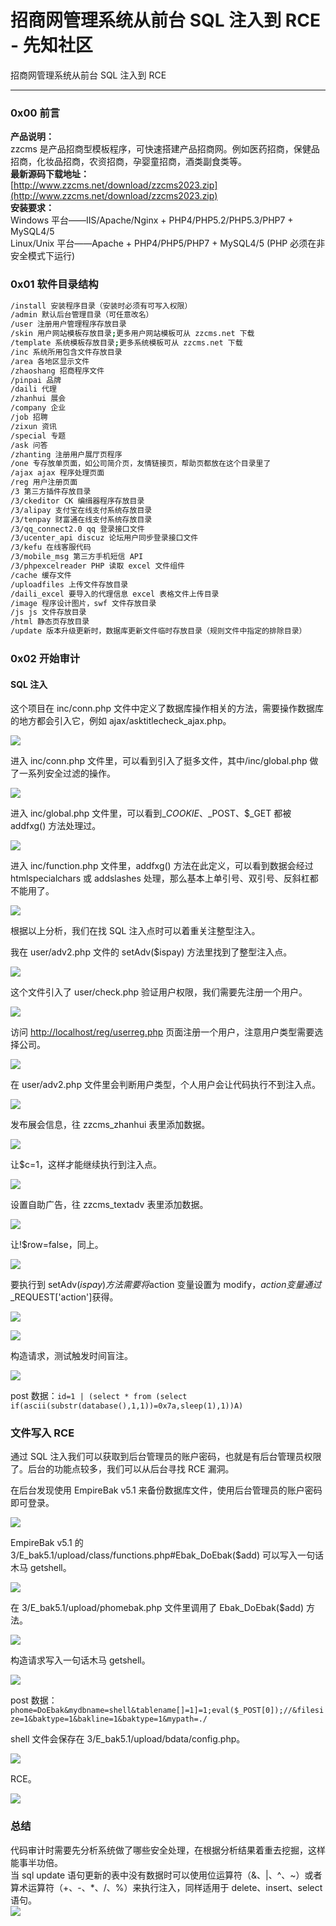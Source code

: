 

# 招商网管理系统从前台 SQL 注入到 RCE - 先知社区

招商网管理系统从前台 SQL 注入到 RCE

- - -

### 0x00 前言

**产品说明：**  
zzcms 是产品招商型模板程序，可快速搭建产品招商网。例如医药招商，保健品招商，化妆品招商，农资招商，孕婴童招商，酒类副食类等。  
**最新源码下载地址：**  
[http://www.zzcms.net/download/zzcms2023.zip](http://www.zzcms.net/download/zzcms2023.zip)  
**安装要求：**  
Windows 平台——IIS/Apache/Nginx + PHP4/PHP5.2/PHP5.3/PHP7 + MySQL4/5  
Linux/Unix 平台——Apache + PHP4/PHP5/PHP7 + MySQL4/5 (PHP 必须在非安全模式下运行)

### 0x01 软件目录结构

```bash
/install 安装程序目录（安装时必须有可写入权限）
/admin 默认后台管理目录（可任意改名）
/user 注册用户管理程序存放目录
/skin 用户网站模板存放目录;更多用户网站模板可从 zzcms.net 下载
/template 系统模板存放目录;更多系统模板可从 zzcms.net 下载
/inc 系统所用包含文件存放目录
/area 各地区显示文件
/zhaoshang 招商程序文件
/pinpai 品牌
/daili 代理
/zhanhui 展会
/company 企业
/job 招聘
/zixun 资讯
/special 专题
/ask 问答
/zhanting 注册用户展厅页程序
/one 专存放单页面，如公司简介页，友情链接页，帮助页都放在这个目录里了
/ajax ajax 程序处理页面
/reg 用户注册页面
/3 第三方插件存放目录
/3/ckeditor CK 编缉器程序存放目录
/3/alipay 支付宝在线支付系统存放目录
/3/tenpay 财富通在线支付系统存放目录
/3/qq_connect2.0 qq 登录接口文件
/3/ucenter_api discuz 论坛用户同步登录接口文件
/3/kefu 在线客服代码
/3/mobile_msg 第三方手机短信 API
/3/phpexcelreader PHP 读取 excel 文件组件
/cache 缓存文件
/uploadfiles 上传文件存放目录
/daili_excel 要导入的代理信息 excel 表格文件上传目录
/image 程序设计图片，swf 文件存放目录
/js js 文件存放目录
/html 静态页存放目录
/update 版本升级更新时，数据库更新文件临时存放目录（规则文件中指定的排除目录）
```

### 0x02 开始审计

#### SQL 注入

这个项目在 inc/conn.php 文件中定义了数据库操作相关的方法，需要操作数据库的地方都会引入它，例如 ajax/asktitlecheck\_ajax.php。

[![](assets/1707953802-ec20ad8fdc25fa19c8d3cfebed8f1c0f.png)](https://xzfile.aliyuncs.com/media/upload/picture/20240205171442-ff195a40-c406-1.png)

进入 inc/conn.php 文件里，可以看到引入了挺多文件，其中/inc/global.php 做了一系列安全过滤的操作。

[![](assets/1707953802-f5e3b217b677cf97cf1d2f380fff7d01.png)](https://xzfile.aliyuncs.com/media/upload/picture/20240205171840-8d200c62-c407-1.png)

进入 inc/global.php 文件里，可以看到$\_COOKIE、$\_POST、$\_GET 都被 addfxg() 方法处理过。

[![](assets/1707953802-5a7944ee3ea9a5ebe8324efb5128780c.png)](https://xzfile.aliyuncs.com/media/upload/picture/20240205172243-1df62974-c408-1.png)

进入 inc/function.php 文件里，addfxg() 方法在此定义，可以看到数据会经过 htmlspecialchars 或 addslashes 处理，那么基本上单引号、双引号、反斜杠都不能用了。

[![](assets/1707953802-1019efe6981b0fdc0c2da7393c334187.png)](https://xzfile.aliyuncs.com/media/upload/picture/20240205172735-cc030ffa-c408-1.png)

根据以上分析，我们在找 SQL 注入点时可以着重关注整型注入。

我在 user/adv2.php 文件的 setAdv($ispay) 方法里找到了整型注入点。

[![](assets/1707953802-cdb343e222bad29b7e0275cc504485b9.png)](https://xzfile.aliyuncs.com/media/upload/picture/20240205190828-e3bce5f4-c416-1.png)

这个文件引入了 user/check.php 验证用户权限，我们需要先注册一个用户。

[![](assets/1707953802-f3bedc6eb1ecf0d38ac949eade536bb0.png)](https://xzfile.aliyuncs.com/media/upload/picture/20240205174528-4b2e9f4a-c40b-1.png)

访问 [http://localhost/reg/userreg.php](http://localhost/reg/userreg.php) 页面注册一个用户，注意用户类型需要选择公司。

[![](assets/1707953802-9efc4367b8323cb72971e72064be572d.png)](https://xzfile.aliyuncs.com/media/upload/picture/20240205174940-e1894eae-c40b-1.png)

在 user/adv2.php 文件里会判断用户类型，个人用户会让代码执行不到注入点。

[![](assets/1707953802-2638e14076434a5a9bb1752f4b270430.png)](https://xzfile.aliyuncs.com/media/upload/picture/20240205175057-0fc3a74c-c40c-1.png)

发布展会信息，往 zzcms\_zhanhui 表里添加数据。

[![](assets/1707953802-6f9d737f50bf6915dcbe867747e6b0e5.png)](https://xzfile.aliyuncs.com/media/upload/picture/20240205182105-44fef1c4-c410-1.png)

让$c=1，这样才能继续执行到注入点。

[![](assets/1707953802-408c8a83fe04779a54695d211d8e3c7a.png)](https://xzfile.aliyuncs.com/media/upload/picture/20240205182514-d9e81bda-c410-1.png)

设置自助广告，往 zzcms\_textadv 表里添加数据。

[![](assets/1707953802-87d30c88c612ba8adf259b8d9096f2c6.png)](https://xzfile.aliyuncs.com/media/upload/picture/20240205182803-3e78de7c-c411-1.png)

让!$row=false，同上。

[![](assets/1707953802-4eb0222e84ca376cc37eaac400008871.png)](https://xzfile.aliyuncs.com/media/upload/picture/20240205182917-6a83934a-c411-1.png)

要执行到 setAdv($ispay) 方法需要将$action 变量设置为 modify，$action 变量通过$\_REQUEST\['action'\]获得。

[![](assets/1707953802-cb8a860d1a0cdd92268f9e89caa4770b.png)](https://xzfile.aliyuncs.com/media/upload/picture/20240205180314-c6ad696a-c40d-1.png)

[![](assets/1707953802-fac18b61299125d73682963c79f2e514.png)](https://xzfile.aliyuncs.com/media/upload/picture/20240205180511-0cd098ea-c40e-1.png)

构造请求，测试触发时间盲注。

[![](assets/1707953802-5acf9da9bf290880c97b4322eec3b7f5.gif)](https://xzfile.aliyuncs.com/media/upload/picture/20240205183945-e099f852-c412-1.gif)

post 数据：`id=1 | (select * from (select if(ascii(substr(database(),1,1))=0x7a,sleep(1),1))A)`

### 文件写入 RCE

通过 SQL 注入我们可以获取到后台管理员的账户密码，也就是有后台管理员权限了。后台的功能点较多，我们可以从后台寻找 RCE 漏洞。

在后台发现使用 EmpireBak v5.1 来备份数据库文件，使用后台管理员的账户密码即可登录。

[![](assets/1707953802-9aeac425872e599f14be1bca8babf607.png)](https://xzfile.aliyuncs.com/media/upload/picture/20240205202711-e324953c-c421-1.png)

EmpireBak v5.1 的 3/E\_bak5.1/upload/class/functions.php#Ebak\_DoEbak($add) 可以写入一句话木马 getshell。

[![](assets/1707953802-120c2e00689c178fbcecd68909424484.png)](https://xzfile.aliyuncs.com/media/upload/picture/20240205203148-8811ad96-c422-1.png)

在 3/E\_bak5.1/upload/phomebak.php 文件里调用了 Ebak\_DoEbak($add) 方法。

[![](assets/1707953802-e51f0d8c238fb528728260f31d7660aa.png)](https://xzfile.aliyuncs.com/media/upload/picture/20240205203427-e69de69a-c422-1.png)

构造请求写入一句话木马 getshell。

[![](assets/1707953802-21b8931abedb2a80cec43da918eafa9e.png)](https://xzfile.aliyuncs.com/media/upload/picture/20240205203945-a45d0724-c423-1.png)

post 数据：`phome=DoEbak&mydbname=shell&tablename[]=1]=1;eval($_POST[0]);//&filesize=1&baktype=1&bakline=1&baktype=1&mypath=./`

shell 文件会保存在 3/E\_bak5.1/upload/bdata/config.php。

[![](assets/1707953802-37ce0c32d3f962cda218976b48bb6006.png)](https://xzfile.aliyuncs.com/media/upload/picture/20240205204447-58157670-c424-1.png)

RCE。

[![](assets/1707953802-3785ec8e7b16efe6074352e38749e885.png)](https://xzfile.aliyuncs.com/media/upload/picture/20240205204758-ca0904ea-c424-1.png)

### 总结

代码审计时需要先分析系统做了哪些安全处理，在根据分析结果着重去挖掘，这样能事半功倍。  
当 sql update 语句更新的表中没有数据时可以使用位运算符（&、|、^、~）或者算术运算符（+、-、\*、/、%）来执行注入，同样适用于 delete、insert、select 语句。  
[![](assets/1707953802-014da763e6cde5fbbdb5ed3a952da034.png)](https://xzfile.aliyuncs.com/media/upload/picture/20240205210359-06cf4734-c427-1.png)
